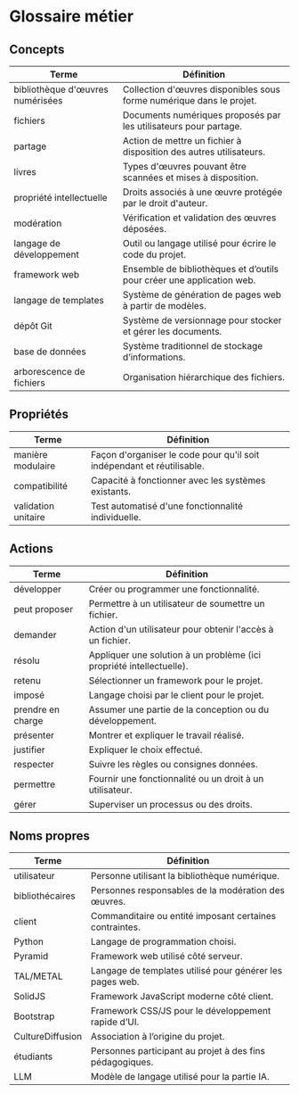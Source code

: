 # Glossaire métier

## Concepts
| Terme | Définition |
|-------|------------|
| bibliothèque d'œuvres numérisées |  Collection d'œuvres disponibles sous forme numérique dans le projet. |
| fichiers |  Documents numériques proposés par les utilisateurs pour partage. |
| partage |  Action de mettre un fichier à disposition des autres utilisateurs. |
| livres |  Types d'œuvres pouvant être scannées et mises à disposition. |
| propriété intellectuelle |  Droits associés à une œuvre protégée par le droit d'auteur. |
| modération |  Vérification et validation des œuvres déposées. |
| langage de développement |  Outil ou langage utilisé pour écrire le code du projet. |
| framework web |  Ensemble de bibliothèques et d’outils pour créer une application web. |
| langage de templates |  Système de génération de pages web à partir de modèles. |
| dépôt Git |  Système de versionnage pour stocker et gérer les documents. |
| base de données |  Système traditionnel de stockage d’informations. |
| arborescence de fichiers |  Organisation hiérarchique des fichiers. |


## Propriétés
| Terme | Définition |
|-------|------------|
| manière modulaire |  Façon d'organiser le code pour qu'il soit indépendant et réutilisable. |
| compatibilité |  Capacité à fonctionner avec les systèmes existants. |
| validation unitaire |  Test automatisé d'une fonctionnalité individuelle. |

## Actions
| Terme | Définition |
|-------|------------|
| développer |  Créer ou programmer une fonctionnalité. |
| peut proposer |  Permettre à un utilisateur de soumettre un fichier. |
| demander |  Action d'un utilisateur pour obtenir l'accès à un fichier. |
| résolu |  Appliquer une solution à un problème (ici propriété intellectuelle). |
| retenu |  Sélectionner un framework pour le projet. |
| imposé |  Langage choisi par le client pour le projet. |
| prendre en charge |  Assumer une partie de la conception ou du développement. |
| présenter |  Montrer et expliquer le travail réalisé. |
| justifier |  Expliquer le choix effectué. |
| respecter |  Suivre les règles ou consignes données. |
| permettre |  Fournir une fonctionnalité ou un droit à un utilisateur. |
| gérer |  Superviser un processus ou des droits. |

## Noms propres
| Terme | Définition |
|-------|------------|
| utilisateur |  Personne utilisant la bibliothèque numérique. |
| bibliothécaires |  Personnes responsables de la modération des œuvres. |
| client |  Commanditaire ou entité imposant certaines contraintes. |
| Python |  Langage de programmation choisi. |
| Pyramid |  Framework web utilisé côté serveur. |
| TAL/METAL |  Langage de templates utilisé pour générer les pages web. |
| SolidJS |  Framework JavaScript moderne côté client. |
| Bootstrap |  Framework CSS/JS pour le développement rapide d’UI. |
| CultureDiffusion |  Association à l’origine du projet. |
| étudiants |  Personnes participant au projet à des fins pédagogiques. |
| LLM |  Modèle de langage utilisé pour la partie IA. |

